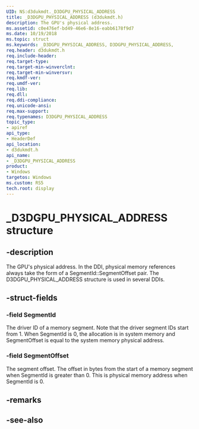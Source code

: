 ```yaml
---
UID: NS:d3dukmdt._D3DGPU_PHYSICAL_ADDRESS
title: _D3DGPU_PHYSICAL_ADDRESS (d3dukmdt.h)
description: The GPU's physical address.
ms.assetid: c0e476ef-bd49-46e6-8e16-eabb6178f9d7
ms.date: 10/19/2018
ms.topic: struct
ms.keywords: _D3DGPU_PHYSICAL_ADDRESS, D3DGPU_PHYSICAL_ADDRESS, 
req.header: d3dukmdt.h
req.include-header:
req.target-type:
req.target-min-winverclnt:
req.target-min-winversvr:
req.kmdf-ver:
req.umdf-ver:
req.lib:
req.dll:
req.ddi-compliance:
req.unicode-ansi:
req.max-support:
req.typenames: D3DGPU_PHYSICAL_ADDRESS
topic_type: 
- apiref
api_type: 
- HeaderDef
api_location: 
- d3dukmdt.h
api_name: 
- _D3DGPU_PHYSICAL_ADDRESS
product:
- Windows
targetos: Windows
ms.custom: RS5
tech.root: display
---
```


# _D3DGPU_PHYSICAL_ADDRESS structure

## -description

The GPU's physical address. In the DDI, physical memory references always take the form of a SegmentId::SegmentOffset pair.
The D3DGPU_PHYSICAL_ADDRESS structure is used in several DDIs.


## -struct-fields

### -field SegmentId

The driver ID of a memory segment. Note that the driver segment IDs start from 1. When SegmentId is 0, the allocation is in system memory and SegmentOffset is equal to the system memory physical address.

### -field SegmentOffset
 
The segment offset. The offset in bytes from the start of a memory segment when SegmentId is greater than 0. This is physical memory address when SegmentId is 0.

## -remarks

## -see-also
